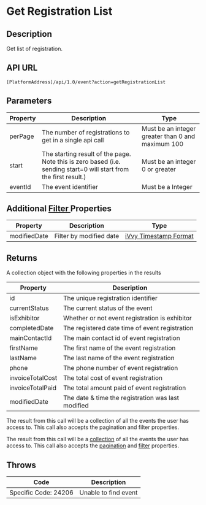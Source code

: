 # Get Registration List

## Description

Get list of registration.

## API URL

`[PlatformAddress]/api/1.0/event?action=getRegistrationList`

## Parameters

| Property | Description | Type |
| --- | --- | --- |
| perPage | The number of registrations to get in a single api call | Must be an integer greater than 0 and maximum 100 |
| start | The starting result of the page. Note this is zero based \(i.e. sending start=0 will start from the first result.\) | Must be an integer 0 or greater |
| eventId | The event identifier | Must be a Integer |

## Additional [Filter ](../getting-started/interpreting-the-response/filtering.md)Properties

| Property | Description | Type |
| --- | --- | --- |
| modifiedDate | Filter by modified date | [iVvy Timestamp Format](../development-reference/timestamp-format.md) |

## Returns

A collection object with the following properties in the results

| Property | Description |
| --- | --- |
| id | The unique registration identifier |
| currentStatus | The current status of the event |
| isExhibitor | Whether or not event registration is exhibitor |
| completedDate | The registered date time of event registration |
| mainContactId | The main contact id of event registration |
| firstName | The first name of the event registration |
| lastName | The last name of the event registration |
| phone | The phone number of event registration |
| invoiceTotalCost | The total cost of event registration |
| invoiceTotalPaid | The total amount paid of event registration |
| modifiedDate | The date & time the registration was last modified |

The result from this call will be a collection of all the events the user has access to. This call also accepts the pagination and filter properties.

The result from this call will be a [collection](./#collections) of all the events the user has access to. This call also accepts the [pagination](./#pagination) and [filter](./#filtering) properties.

## Throws

| Code | Description |
| --- | --- |
| Specific Code: 24206 | Unable to find event |


